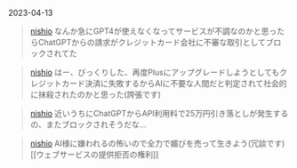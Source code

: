 
2023-04-13
> [nishio](https://twitter.com/nishio/status/1646398496516509699) なんか急にGPT4が使えなくなってサービスが不調なのかと思ったらChatGPTからの請求がクレジットカード会社に不審な取引としてブロックされてた

> [nishio](https://twitter.com/nishio/status/1646399189293871104) はー、びっくりした、再度Plusにアップグレードしようとしてもクレジットカード決済に失敗するからAIに不要な人間だと判定されて社会的に抹殺されたのかと思った(誇張です)

> [nishio](https://twitter.com/nishio/status/1646399929190088704) 近いうちにChatGPTからAPI利用料で25万円引き落としが発生するの、またブロックされそうだな…

> [nishio](https://twitter.com/nishio/status/1646402266788958208) AI様に嫌われるの怖いので全力で媚びを売って生きよう(冗談です)
>  [[ウェブサービスの提供拒否の権利]]
